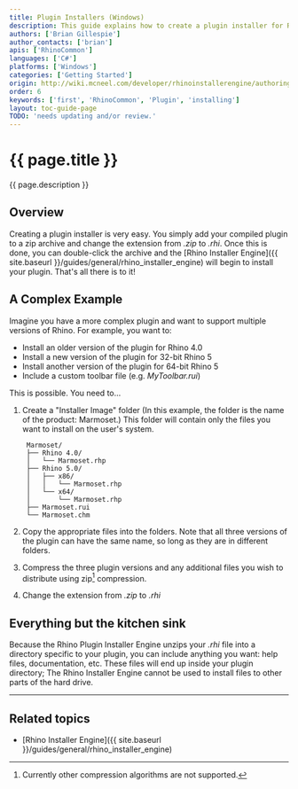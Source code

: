 ```yaml
---
title: Plugin Installers (Windows)
description: This guide explains how to create a plugin installer for Rhino for Windows.
authors: ['Brian Gillespie']
author_contacts: ['brian']
apis: ['RhinoCommon']
languages: ['C#']
platforms: ['Windows']
categories: ['Getting Started']
origin: http://wiki.mcneel.com/developer/rhinoinstallerengine/authoring
order: 6
keywords: ['first', 'RhinoCommon', 'Plugin', 'installing']
layout: toc-guide-page
TODO: 'needs updating and/or review.'
---
```


# {{ page.title }}

{{ page.description }}

## Overview

Creating a plugin installer is very easy.  You simply add your compiled plugin to a zip archive and change the extension from *.zip* to *.rhi*.  Once this is done, you can double-click the archive and the [Rhino Installer Engine]({{ site.baseurl }}/guides/general/rhino_installer_engine) will begin to install your plugin.  That's all there is to it!

## A Complex Example

Imagine you have a more complex plugin and want to support multiple versions of Rhino.  For example, you want to:

- Install an older version of the plugin for Rhino 4.0
- Install a new version of the plugin for 32-bit Rhino 5
- Install another version of the plugin for 64-bit Rhino 5
- Include a custom toolbar file (e.g. *MyToolbar.rui*)

This is possible.  You need to...

1. Create a "Installer Image" folder (In this example, the folder is the name of the product: Marmoset.)  This folder will contain only the files you want to install on the user's system.

        Marmoset/
        ├── Rhino 4.0/
        │   └── Marmoset.rhp
        ├── Rhino 5.0/
        │   ├── x86/
        │   │   └── Marmoset.rhp
        │   └── x64/
        │       └── Marmoset.rhp
        ├── Marmoset.rui
        └── Marmoset.chm


1. Copy the appropriate files into the folders.  Note that all three versions of the plugin can have the same name, so long as they are in different folders.
1. Compress the three plugin versions and any additional files you wish to distribute using zip[^1] compression.
1. Change the extension from *.zip* to *.rhi*

## Everything but the kitchen sink

Because the Rhino Plugin Installer Engine unzips your *.rhi* file into a directory specific to your plugin, you can include anything you want: help files, documentation, etc.  These files will end up inside your plugin directory; The Rhino Installer Engine cannot be used to install files to other parts of the hard drive.

---

## Related topics

- [Rhino Installer Engine]({{ site.baseurl }}/guides/general/rhino_installer_engine)



[^1]: Currently other compression algorithms are not supported.
